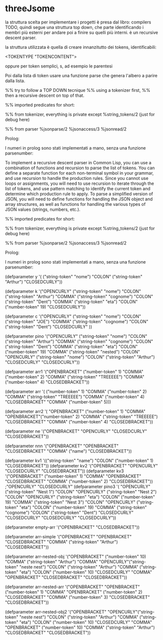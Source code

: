 # threeJsome


la struttura scelta per implementare i progetti è presa dal libro:
compilers TODO,
quindi segue una struttura top down, che parte identificando i membri più esterni per andare poi a finire su quelli più interni.
è un recursive descent parser.

la struttura utilizzata è quella di creare innanzitutto dei tokens, identificabili:

<TOKENTYPE "TOKENCONTENT">

oppure
<TOKENTYPE> per token semplici, s, ad esempio le parentesi 

Poi dalla lista di token usare una funzione parse che genera l'albero a parire dalla lista.

%% try to follow a TOP DOWN tecnique
%% using a tokenizer first, 
%% then a recursive descent on top of that.


%% imported predicates for short:

%% from tokenizer, everything is private except
%string_tokens/2 (just for debug here)

%% from parser
%jsonparse/2
%jsonaccess/3
%jsonread/2

Prolog:

I numeri in prolog sono stati implementati a mano, senza una funzione parsenumber:

To implement a recursive descent parser in Common Lisp,
you can use a combination of functions and recursion to 
parse the list of tokens. You can define a separate 
function for each non-terminal symbol in your grammar, 
and use recursion to handle the production rules. Since 
you cannot use loops or assignments, you will need to 
use recursion to iterate through the list of tokens, and 
use pattern matching to identify the current token and 
determine which production rule to apply. To parse a 
simplified version of JSON, you will need to define 
functions for handling the JSON object and array 
structures, as well as functions for handling the 
various types of JSON values (strings, numbers, etc.).

%% imported predicates for short:

%% from tokenizer, everything is private except
%string_tokens/2 (just for debug here)

%% from parser
%jsonparse/2
%jsonaccess/3
%jsonread/2

Prolog:

I numeri in prolog sono stati implementati a mano, senza una funzione parsenumber:

(defparameter y '(
                 ("string-token" "nome") "COLON"
                  ("string-token" "Arthur") "CLOSEDCURLY"))

(defparameter k '("OPENCURLY"
                 ("string-token" "nome") "COLON" ("string-token" "Arthur") "COMMA"
                 ("string-token" "cognome") "COLON" ("string-token" "Dent") "COMMA"
                 ("string-token" "eta") "COLON" ("number-token" 19) "CLOSEDCURLY"))

(defparameter c '("OPENCURLY"
                 ("string-token" "nome") "COLON" ("string-token" "JOE")
                  "COMMA"  ("string-token" "cognome") "COLON"
                  ("string-token" "Dent") "CLOSEDCURLY" ))


(defparameter pino '("OPENCURLY"
                 ("string-token" "nome") "COLON" ("string-token" "Arthur") "COMMA"
                 ("string-token" "cognome") "COLON" ("string-token" "Dent") "COMMA"
                 ("string-token" "eta") "COLON" ("number-token" 19) "COMMA" ("string-token" "nested") "COLON" "OPENCURLY" ("string-token" "nome") "COLON" ("string-token" "Arthur") "CLOSEDCURLY" "CLOSEDCURLY"))

(defparameter arr1 '("OPENBRACKET" ("number-token" 1) "COMMA"
                                  ("number-token" 2) "COMMA"
                                  ("string-token" "TREEEEE")
                          "COMMA" ("number-token" 4) "CLOSEDBRACKET"))


(defparameter arr '(            ("number-token" 1) "COMMA"
                                  ("number-token" 2) "COMMA"
                                  ("string-token" "TREEEEE")
                          "COMMA" ("number-token" 4) "CLOSEDBRACKET"
                    "COMMA" ("number-token" 5)))


(defparameter arr2 '( "OPENBRACKET" ("number-token" 1) "COMMA"
                     "OPENBRACKET"("number-token" 2) "COMMA"
                                  ("string-token" "TREEEEE") "CLOSEDBRACKET"
                          "COMMA" ("number-token" 4) "CLOSEDBRACKET"))


(defparameter ne '("OPENBRACKET" "OPENCURLY" "CLOSEDCURLY" "CLOSEDBRACKET"))

(defparameter nnn '("OPENBRACKET" "OPENBRACKET" "CLOSEDBRACKET" "COMMA" ("name") "CLOSEDBRACKET"))

(defparameter kv1 '(("string-token" "name") "COLON" ("number-token" 1) "CLOSEDBRACKET"))
(defparameter kv2 '("OPENBRACKET" "OPENCURLY" "CLOSEDCURLY" "CLOSEDBRACKET"))
(defparameter kv3 '("OPENBRACKET" ("number-token" 1) "COMMA" "OPENBRACKET"  "CLOSEDBRACKET" "COMMA" ("number-token" 2)  "CLOSEDBRACKET"))
;"OPENCURLY" "CLOSEDCURLY"
(defparameter pino3 '(
                       "OPENCURLY"
                       ("string-token" "Nest 1") "COLON"
                       "OPENCURLY"
                       ("string-token" "Nest 2") "COLON"
                       "OPENCURLY"
                       ("string-token" "eta") "COLON" ("number-token" 19)
                       "COMMA"
                       ("string-token" "Nest 3")  "COLON"
                       "OPENCURLY"
                       ("string-token" "eta") "COLON" ("number-token" 19)
                       "COMMA"
                       ("string-token" "cognome") "COLON" ("string-token" "Dent")
                       "CLOSEDCURLY"
                       "CLOSEDCURLY"
                       "CLOSEDCURLY"
                       "CLOSEDCURLY"))

(defparameter empty-arr '("OPENBRACKET" "CLOSEDBRACKET"))

(defparameter arr-simple '("OPENBRACKET" "OPENBRACKET" "CLOSEDBRACKET"  "COMMA" ("string-token" "Arthur") "CLOSEDBRACKET"))

(defparameter arr-nested-obj '("OPENBRACKET" ("number-token" 10) "COMMA" ("string-token" "Arthur") "COMMA" "OPENCURLY"("string-token" "neste nest") "COLON" ("string-token" "Arthur") "COMMA"
  ("string-token" "eta") "COLON" ("number-token" 10) "CLOSEDCURLY" "COMMA" "OPENBRACKET" "CLOSEDBRACKET" "CLOSEDBRACKET"))

(defparameter arr-nested-arr
'("OPENBRACKET" "OPENBRACKET" ("number-token" 1) "COMMA"  "OPENBRACKET" ("number-token" 2) "CLOSEDBRACKET" "COMMA" ("number-token" 3) "CLOSEDBRACKET" "CLOSEDBRACKET"))


(defparameter arr-nested-obj2 '("OPENBRACKET" "OPENCURLY"("string-token" "neste nest") "COLON" ("string-token" "Arthur") "COMMA"
  ("string-token" "eta") "COLON" ("number-token" 10) "CLOSEDCURLY" "COMMA" "OPENBRACKET" ("number-token" 10) "COMMA" ("string-token" "Arthur") "CLOSEDBRACKET" "CLOSEDBRACKET"))
